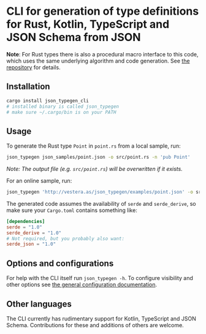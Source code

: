 # CLI for generation of type definitions for Rust, Kotlin, TypeScript and JSON Schema from JSON

**Note**: For Rust types there is also a procedural macro interface to this code, which uses
the same underlying algorithm and code generation. See
[the repository](https://github.com/evestera/json_typegen) for details.


## Installation

```sh
cargo install json_typegen_cli
# installed binary is called json_typegen
# make sure ~/.cargo/bin is on your PATH
```

## Usage

To generate the Rust type `Point` in `point.rs` from a local sample, run:

```sh
json_typegen json_samples/point.json -o src/point.rs -n 'pub Point'
```

*Note: The output file (e.g. `src/point.rs`) will be overwritten if it exists.*

For an online sample, run:

```sh
json_typegen 'http://vestera.as/json_typegen/examples/point.json' -o src/point.rs -n 'pub Point'
```

The generated code assumes the availability of `serde` and `serde_derive`, so
make sure your `Cargo.toml` contains something like:

```toml
[dependencies]
serde = "1.0"
serde_derive = "1.0"
# Not required, but you probably also want:
serde_json = "1.0"
```

## Options and configurations

For help with the CLI itself run `json_typegen -h`. To configure visibility and
other options see [the general configuration documentation](../CONFIGURATION.md).

## Other languages

The CLI currently has rudimentary support for Kotlin, TypeScript and JSON Schema. Contributions for these and additions of others are welcome.
